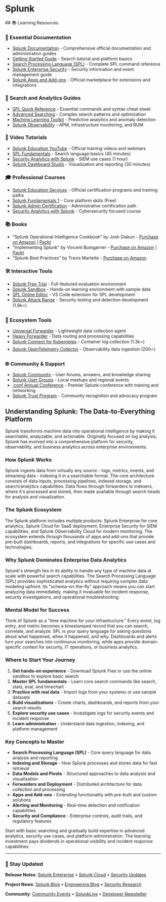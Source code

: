 # Splunk

<GitHubButtons />
## 📚 Learning Resources

### 📖 Essential Documentation
- [Splunk Documentation](https://docs.splunk.com/) - Comprehensive official documentation and administration guides
- [Getting Started Guide](https://docs.splunk.com/Documentation/Splunk/latest/SearchTutorial) - Search tutorial and platform basics
- [Search Processing Language (SPL)](https://docs.splunk.com/Documentation/Splunk/latest/SearchReference) - Complete SPL command reference
- [Splunk Enterprise Security](https://docs.splunk.com/Documentation/ES/latest) - Security information and event management guide
- [Splunk Apps and Add-ons](https://splunkbase.splunk.com/) - Official marketplace for extensions and integrations

### 📝 Search and Analytics Guides
- [SPL Quick Reference](https://docs.splunk.com/images/6/6b/Splunk-quick-reference-guide.pdf) - Essential commands and syntax cheat sheet
- [Advanced Searching](https://docs.splunk.com/Documentation/Splunk/latest/Search/Aboutsearch) - Complex search patterns and optimization
- [Machine Learning Toolkit](https://docs.splunk.com/Documentation/MLApp/latest) - Predictive analytics and anomaly detection
- [Splunk Observability](https://docs.splunk.com/Documentation/Observability) - APM, infrastructure monitoring, and RUM

### 🎥 Video Tutorials
- [Splunk Education YouTube](https://www.youtube.com/user/SplunkEducation) - Official training videos and webinars
- [SPL Fundamentals](https://www.youtube.com/watch?v=xtyH_6iMxbY) - Search language basics (45 minutes)
- [Security Analytics with Splunk](https://www.youtube.com/watch?v=2JzIUm3DbdU) - SIEM use cases (1 hour)
- [Splunk Dashboard Studio](https://www.youtube.com/watch?v=KPu6s1YOmXE) - Visualization and reporting (30 minutes)

### 🎓 Professional Courses
- [Splunk Education Services](https://www.splunk.com/en_us/training.html) - Official certification programs and training paths
- [Splunk Fundamentals 1](https://www.splunk.com/en_us/training/courses/splunk-fundamentals-1.html) - Core platform skills (Free)
- [Splunk Admin Certification](https://www.splunk.com/en_us/training/certification-track/splunk-certified-admin.html) - Administrative certification path
- [Security Analytics with Splunk](https://www.pluralsight.com/courses/splunk-security-analytics) - Cybersecurity focused course

### 📚 Books
- "Splunk Operational Intelligence Cookbook" by Josh Diakun - [Purchase on Amazon](https://www.amazon.com/Splunk-Operational-Intelligence-Cookbook-Josh/dp/1849697841) | [Packt](https://www.packtpub.com/product/splunk-operational-intelligence-cookbook/9781849697842)
- "Implementing Splunk" by Vincent Bumgarner - [Purchase on Amazon](https://www.amazon.com/Implementing-Splunk-Second-Vincent-Bumgarner/dp/1786460513) | [Packt](https://www.packtpub.com/product/implementing-splunk-second-edition/9781786460516)
- "Splunk Best Practices" by Travis Marlette - [Purchase on Amazon](https://www.amazon.com/Splunk-Best-Practices-Travis-Marlette/dp/1849693840)

### 🛠️ Interactive Tools
- [Splunk Free Trial](https://www.splunk.com/en_us/download/splunk-enterprise.html) - Full-featured evaluation environment
- [Splunk Sandbox](https://www.splunk.com/en_us/training/sandbox.html) - Hands-on learning environment with sample data
- [SPL Online Editor](https://splunk.github.io/vscode-extension-splunk/) - VS Code extension for SPL development
- [Splunk Attack Range](https://github.com/splunk/attack_range) - Security testing and detection development (1.9k⭐)

### 🚀 Ecosystem Tools
- [Universal Forwarder](https://docs.splunk.com/Documentation/Forwarder) - Lightweight data collection agent
- [Heavy Forwarder](https://docs.splunk.com/Documentation/Forwarder/latest/Forwarder/Typesofforwarders) - Data routing and processing capabilities
- [Splunk Connect for Kubernetes](https://github.com/splunk/splunk-connect-for-kubernetes) - Container log collection (1.3k⭐)
- [Splunk OpenTelemetry Collector](https://github.com/signalfx/splunk-otel-collector) - Observability data ingestion (200⭐)

### 🌐 Community & Support
- [Splunk Community](https://community.splunk.com/) - User forums, answers, and knowledge sharing
- [Splunk User Groups](https://usergroups.splunk.com/) - Local meetups and regional events
- [.conf Annual Conference](https://conf.splunk.com/) - Premier Splunk conference with training and networking
- [Splunk Trust Program](https://www.splunk.com/en_us/about-splunk/splunk-trust.html) - Community recognition and advocacy program

## Understanding Splunk: The Data-to-Everything Platform

Splunk transforms machine data into operational intelligence by making it searchable, analyzable, and actionable. Originally focused on log analysis, Splunk has evolved into a comprehensive platform for security, observability, and business analytics across enterprise environments.

### How Splunk Works
Splunk ingests data from virtually any source - logs, metrics, events, and streaming data - indexing it in a searchable format. The core architecture consists of data inputs, processing pipelines, indexed storage, and search/analytics capabilities. Data flows through forwarders to indexers, where it's processed and stored, then made available through search heads for analysis and visualization.

### The Splunk Ecosystem
The Splunk platform includes multiple products: Splunk Enterprise for core analytics, Splunk Cloud for SaaS deployment, Enterprise Security for SIEM capabilities, and Splunk Observability Cloud for modern monitoring. The ecosystem extends through thousands of apps and add-ons that provide pre-built dashboards, reports, and integrations for specific use cases and technologies.

### Why Splunk Dominates Enterprise Data Analytics
Splunk's strength lies in its ability to handle any type of machine data at scale with powerful search capabilities. The Search Processing Language (SPL) provides sophisticated analytics without requiring complex data modeling upfront. Its "schema-on-the-fly" approach means you can start analyzing data immediately, making it invaluable for incident response, security investigations, and operational troubleshooting.

### Mental Model for Success
Think of Splunk as a "time machine for your infrastructure." Every event, log entry, and metric becomes a timestamped record that you can search, correlate, and analyze. SPL is your query language for asking questions about what happened, when it happened, and why. Dashboards and alerts turn your searches into continuous monitoring, while apps provide domain-specific context for security, IT operations, or business analytics.

### Where to Start Your Journey
1. **Get hands-on experience** - Download Splunk Free or use the online sandbox to explore basic search
2. **Master SPL fundamentals** - Learn core search commands like search, stats, eval, and timechart
3. **Practice with real data** - Import logs from your systems or use sample datasets
4. **Build visualizations** - Create charts, dashboards, and reports from your search results
5. **Explore security use cases** - Investigate logs for security events and incident response
6. **Learn administration** - Understand data ingestion, indexing, and platform management

### Key Concepts to Master
- **Search Processing Language (SPL)** - Core query language for data analysis and reporting
- **Indexing and Storage** - How Splunk processes and stores data for fast retrieval
- **Data Models and Pivots** - Structured approaches to data analysis and visualization
- **Forwarders and Deployment** - Distributed architecture for data collection and processing
- **Apps and Add-ons** - Extending functionality with pre-built and custom solutions
- **Alerting and Monitoring** - Real-time detection and notification capabilities
- **Security and Compliance** - Enterprise controls, audit trails, and regulatory features

Start with basic searching and gradually build expertise in advanced analytics, security use cases, and platform administration. The learning investment pays dividends in operational visibility and incident response capabilities.

---

### 📡 Stay Updated

**Release Notes**: [Splunk Enterprise](https://docs.splunk.com/Documentation/Splunk/latest/ReleaseNotes) • [Splunk Cloud](https://docs.splunk.com/Documentation/SplunkCloud/latest/ReleaseNotes) • [Security Updates](https://www.splunk.com/en_us/product-security.html)

**Project News**: [Splunk Blog](https://www.splunk.com/en_us/blog) • [Engineering Blog](https://www.splunk.com/en_us/blog/platform.html) • [Security Research](https://www.splunk.com/en_us/blog/security.html)

**Community**: [Community Events](https://usergroups.splunk.com/) • [SplunkLive](https://events.splunk.com/) • [Developer Newsletter](https://dev.splunk.com/enterprise/docs/)